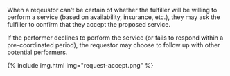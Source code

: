 When a reqeustor can't be certain of whether the fulfiller will be willing to perform a service (based on availability, insurance, etc.), they may ask the fulfiller to confirm that they accept the proposed service.

If the performer declines to perform the service (or fails to respond within a pre-coordinated period), the requestor may choose to follow up with other potential performers. 

{% include img.html img="request-accept.png" %}
